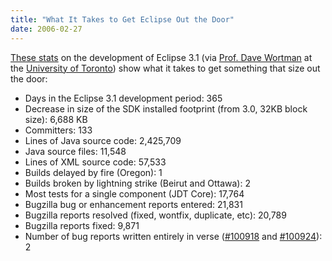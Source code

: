 ```yaml
---
title: "What It Takes to Get Eclipse Out the Door"
date: 2006-02-27
---
```

<a href="http://www.eclipse.org/eclipse/development/eclipse_3_1_stats.html">These stats</a> on the development of Eclipse 3.1 (via <a href="http://www.cs.toronto.edu/~dw/">Prof. Dave Wortman</a> at the <a href="http://www.cs.utoronto.ca">University of Toronto</a>) show what it takes to get something that size out the door:
<ul>
  <li>Days in the Eclipse 3.1 development period: 365</li>
  <li>Decrease in size of the SDK installed footprint (from 3.0, 32KB block size): 6,688 KB</li>
  <li>Committers: 133</li>
  <li>Lines of Java source code: 2,425,709</li>
  <li>Java source files: 11,548</li>
  <li>Lines of XML source code: 57,533</li>
  <li>Builds delayed by fire (Oregon): 1</li>
  <li>Builds broken by lightning strike (Beirut and Ottawa): 2</li>
  <li>Most tests for a single component (JDT Core): 17,764</li>
  <li>Bugzilla bug or enhancement reports entered: 21,831</li>
  <li>Bugzilla reports resolved (fixed, wontfix, duplicate, etc): 20,789</li>
  <li>Bugzilla reports fixed: 9,871</li>
  <li>Number of bug reports written entirely in verse (<a href="https://bugs.eclipse.org/bugs/show_bug.cgi?id=100918">#100918</a> and <a href="https://bugs.eclipse.org/bugs/show_bug.cgi?id=100924">#100924</a>): 2</li>
</ul>
